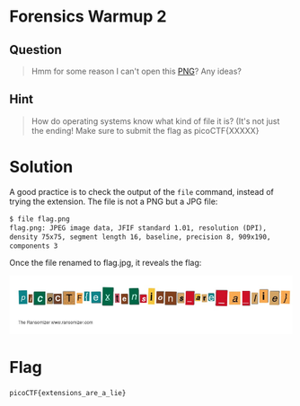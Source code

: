 # Forensics Warmup 2
## Question
>Hmm for some reason I can't open this [PNG](files/flag.png)? Any ideas? 

## Hint
>How do operating systems know what kind of file it is? (It's not just the ending!
>Make sure to submit the flag as picoCTF{XXXXX}

# Solution
A good practice is to check the output of the `file` command, instead of trying the extension. The file is not a PNG but a JPG file:

~~~~
$ file flag.png 
flag.png: JPEG image data, JFIF standard 1.01, resolution (DPI), density 75x75, segment length 16, baseline, precision 8, 909x190, components 3
~~~~

Once the file renamed to flag.jpg, it reveals the flag:

![flag](files/flag.jpg "flag")

# Flag
`picoCTF{extensions_are_a_lie}`

